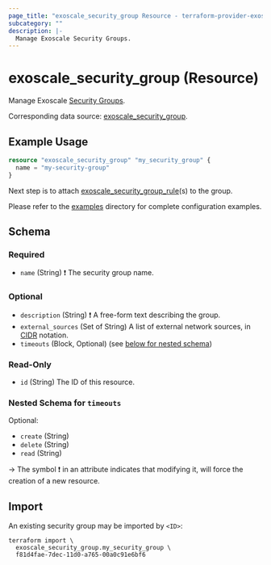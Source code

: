 ```yaml
---
page_title: "exoscale_security_group Resource - terraform-provider-exoscale"
subcategory: ""
description: |-
  Manage Exoscale Security Groups.
---
```


# exoscale_security_group (Resource)

Manage Exoscale [Security Groups](https://community.exoscale.com/product/networking/security-group/).

Corresponding data source: [exoscale_security_group](../data-sources/security_group.md).

## Example Usage

```terraform
resource "exoscale_security_group" "my_security_group" {
  name = "my-security-group"
}
```

Next step is to attach [exoscale_security_group_rule](./security_group_rule.md)(s) to the group.

Please refer to the [examples](https://github.com/exoscale/terraform-provider-exoscale/tree/master/examples/)
directory for complete configuration examples.

<!-- schema generated by tfplugindocs -->
## Schema

### Required

- `name` (String) ❗ The security group name.

### Optional

- `description` (String) ❗ A free-form text describing the group.
- `external_sources` (Set of String) A list of external network sources, in [CIDR](https://en.wikipedia.org/wiki/Classless_Inter-Domain_Routing#CIDR_notation) notation.
- `timeouts` (Block, Optional) (see [below for nested schema](#nestedblock--timeouts))

### Read-Only

- `id` (String) The ID of this resource.

<a id="nestedblock--timeouts"></a>
### Nested Schema for `timeouts`

Optional:

- `create` (String)
- `delete` (String)
- `read` (String)

-> The symbol ❗ in an attribute indicates that modifying it, will force the creation of a new resource.

## Import

An existing security group may be imported by `<ID>`:

```shell
terraform import \
  exoscale_security_group.my_security_group \
  f81d4fae-7dec-11d0-a765-00a0c91e6bf6
```
